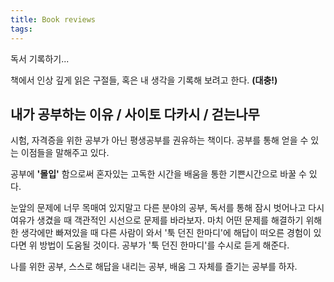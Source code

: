 ```yaml
---
title: Book reviews
tags: 
---
```


독서 기록하기...

책에서 인상 깊게 읽은 구절들, 혹은 내 생각을 기록해 보려고 한다. **(대충!)**

## 내가 공부하는 이유 / 사이토 다카시 / 걷는나무

시험, 자격증을 위한 공부가 아닌 평생공부를 권유하는 책이다. 공부를 통해 얻을 수 있는 이점들을 말해주고 있다.

공부에 **'몰입'** 함으로써 혼자있는 고독한 시간을 배움을 통한 기쁜시간으로 바꿀 수 있다.

눈앞의 문제에 너무 목매여 있지말고 다른 분야의 공부, 독서를 통해 잠시 벗어나고 다시 여유가 생겼을 때 객관적인 시선으로 문제를 바라보자. 마치 어떤 문제를 해결하기 위해 한 생각에만 빠져있을 때 다른 사람이 와서 '툭 던진 한마디'에 해답이 떠오른 경험이 있다면 위 방법이 도움될 것이다. 공부가 '툭 던진 한마디'를 수시로 듣게 해준다.

나를 위한 공부, 스스로 해답을 내리는 공부, 배움 그 자체를 즐기는 공부를 하자.